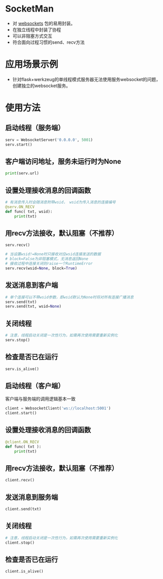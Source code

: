 # SocketMan

- 对 [websockets](https://pypi.org/project/websockets/) 包的易用封装。
- 在独立线程中封装了协程
- 可以非阻塞方式交互
- 符合面向过程习惯的send、recv方法 

 
# 应用场景示例

- 针对flask+werkzeug的单线程模式服务器无法使用服务websocket的问题，创建独立的websocket服务。


# 使用方法

## 启动线程（服务端）
```python
serv = WebsocketServer('0.0.0.0', 5001)
serv.start()
```
## 客户端访问地址，服务未运行时为None
```python
print(serv.url)
```
## 设置处理接收消息的回调函数
```python
# 有消息传入时会随消息附带wsid， wsid为传入消息的连接编号
@serv.ON_RECV
def func( txt, wsid):
    print(txt)
```    
## 用recv方法接收，默认阻塞（不推荐）
```python
serv.recv()

# 当设置wsid!=None时只接收对应wsid连接发送的数据
# block=False为非阻塞模式，无消息返回None
# 接收过程中连接关闭则raise一个RuntimeError
serv.recv(wsid=None, block=True)
```
## 发送消息到客户端
```python
# 单个连接可以不带wsid参数，即wsid默认为None时将对所有连接广播消息
serv.send(txt)
serv.send(txt, wsid=None)
```
## 关闭线程
```python
# 注意，线程启动关闭是一次性行为，如需再次使用需要重新实例化
serv.stop()
```

## 检查是否已在运行
```python
serv.is_alive()
```

## 启动线程（客户端）
客户端与服务端的调用逻辑基本一致
```python
client = WebsocketClient('ws://localhost:5001')
client.start()
```
## 设置处理接收消息的回调函数
```python
@client.ON_RECV
def func( txt ):
    print(txt)
```    
## 用recv方法接收，默认阻塞（不推荐）
```python
client.recv()
```

## 发送消息到服务端
```python
client.send(txt)
```
## 关闭线程
```python
# 注意，线程启动关闭是一次性行为，如需再次使用需要重新实例化
client.stop()
```
## 检查是否已在运行
```python
client.is_alive()
```

